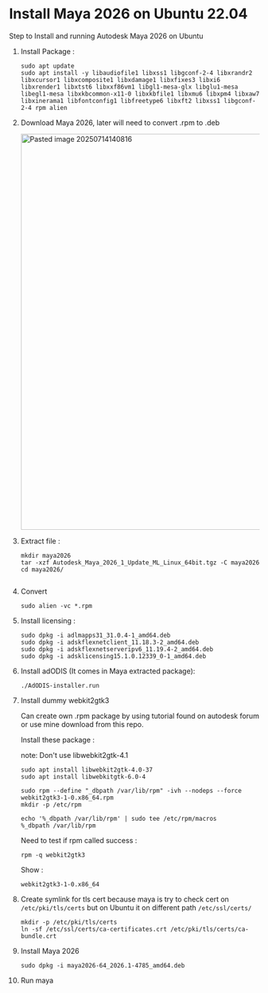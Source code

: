 # Install Maya 2026 on Ubuntu 22.04
Step to Install and running Autodesk Maya 2026 on Ubuntu

1. Install Package :
    ```
    sudo apt update
    sudo apt install -y libaudiofile1 libxss1 libgconf-2-4 libxrandr2 libxcursor1 libxcomposite1 libxdamage1 libxfixes3 libxi6 libxrender1 libxtst6 libxxf86vm1 libgl1-mesa-glx libglu1-mesa libegl1-mesa libxkbcommon-x11-0 libxkbfile1 libxmu6 libxpm4 libxaw7 libxinerama1 libfontconfig1 libfreetype6 libxft2 libxss1 libgconf-2-4 rpm alien
    ```

2. Download Maya 2026, later will need to convert .rpm to .deb

    <img width="1478" height="795" alt="Pasted image 20250714140816" src="https://github.com/user-attachments/assets/b0595294-d05c-491c-a455-f8f81262f5ff" />

3. Extract file :

    ```
    mkdir maya2026
    tar -xzf Autodesk_Maya_2026_1_Update_ML_Linux_64bit.tgz -C maya2026
    cd maya2026/
    
    
    ```
4. Convert

   ```
   sudo alien -vc *.rpm
   ```

5. Install licensing :
    ```
    sudo dpkg -i adlmapps31_31.0.4-1_amd64.deb
    sudo dpkg -i adskflexnetclient_11.18.3-2_amd64.deb
    sudo dpkg -i adskflexnetserveripv6_11.19.4-2_amd64.deb
    sudo dpkg -i adsklicensing15.1.0.12339_0-1_amd64.deb
    ```

6. Install adODIS (It comes in Maya extracted package):

    ```
    ./AdODIS-installer.run
    ```

7. Install dummy webkit2gtk3

    Can create own .rpm package by using tutorial found on autodesk forum or use mine download from this repo.

    Install these package :

    note: Don't use libwebkit2gtk-4.1
    ```
    sudo apt install libwebkit2gtk-4.0-37
    sudo apt install libwebkitgtk-6.0-4
    ```

    ```
    sudo rpm --define "_dbpath /var/lib/rpm" -ivh --nodeps --force webkit2gtk3-1-0.x86_64.rpm
    mkdir -p /etc/rpm
    ```

    ```
    echo '%_dbpath /var/lib/rpm' | sudo tee /etc/rpm/macros
    %_dbpath /var/lib/rpm
    ```

    Need to test if rpm called success :
    ```
    rpm -q webkit2gtk3
    ```
    Show :
    ```
    webkit2gtk3-1-0.x86_64
    ```

8. Create symlink for tls cert
   because maya is try to check cert on `/etc/pki/tls/certs` but on Ubuntu it on different path `/etc/ssl/certs/`
   ```
   mkdir -p /etc/pki/tls/certs
   ln -sf /etc/ssl/certs/ca-certificates.crt /etc/pki/tls/certs/ca-bundle.crt
   ```

9. Install Maya 2026
   ```
   sudo dpkg -i maya2026-64_2026.1-4785_amd64.deb
   ```

10. Run maya
